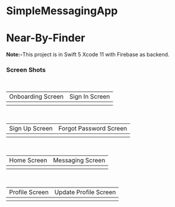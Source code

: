 # SimpleMessagingApp

# Near-By-Finder


<b>Note:-</b>This project is in Swift 5 Xcode 11 with Firebase as backend.

### Screen Shots
<table>
  <tr>
    <td align="center">Onboarding Screen</td>
    <td align="center">Sign In Screen</td>
  </tr>
  <tr>
    <th rowspan="9"><img src=""></th>
    <th rowspan="9"><img src=""></th>
  </tr>
  <br>
</table>

<table>
  <tr>
    <td align="center">Sign Up Screen</td>
    <td align="center">Forgot Password Screen</td>
  </tr>
  <tr>
    <th rowspan="9"><img src=""></th>
    <th rowspan="9"><img src=""></th>
  </tr>
  <br>
</table>

<table>
  <tr>
    <td align="center">Home Screen</td>
    <td align="center">Messaging Screen</td>
  </tr>
  <tr>
    <th rowspan="9"><img src=""></th>
    <th rowspan="9"><img src=""></th>
  </tr>
  <br>
</table>

<table>
  <tr>
    <td align="center">Profile Screen</td>
    <td align="center">Update Profile Screen</td>
  </tr>
  <tr>
    <th rowspan="9"><img src=""></th>
    <th rowspan="9"><img src=""></th>
  </tr>
  <br>
</table>
